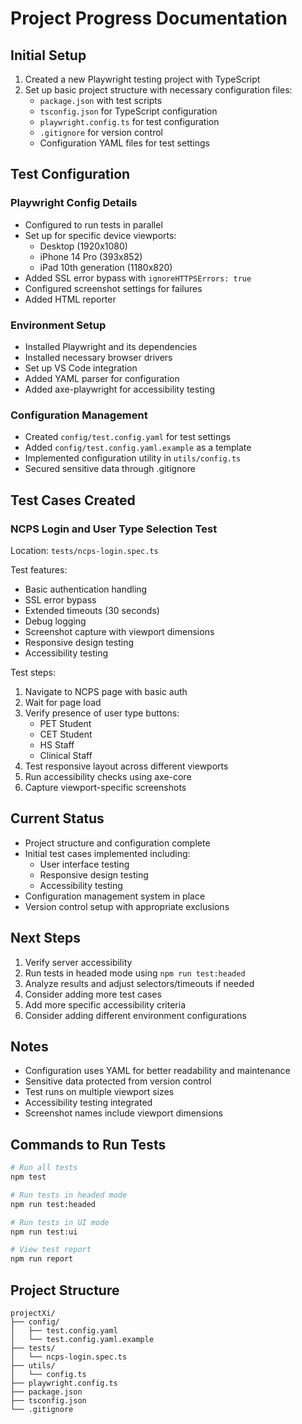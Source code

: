 # Project Progress Documentation

## Initial Setup
1. Created a new Playwright testing project with TypeScript
2. Set up basic project structure with necessary configuration files:
   - `package.json` with test scripts
   - `tsconfig.json` for TypeScript configuration
   - `playwright.config.ts` for test configuration
   - `.gitignore` for version control
   - Configuration YAML files for test settings

## Test Configuration
### Playwright Config Details
- Configured to run tests in parallel
- Set up for specific device viewports:
  - Desktop (1920x1080)
  - iPhone 14 Pro (393x852)
  - iPad 10th generation (1180x820)
- Added SSL error bypass with `ignoreHTTPSErrors: true`
- Configured screenshot settings for failures
- Added HTML reporter

### Environment Setup
- Installed Playwright and its dependencies
- Installed necessary browser drivers
- Set up VS Code integration
- Added YAML parser for configuration
- Added axe-playwright for accessibility testing

### Configuration Management
- Created `config/test.config.yaml` for test settings
- Added `config/test.config.yaml.example` as a template
- Implemented configuration utility in `utils/config.ts`
- Secured sensitive data through .gitignore

## Test Cases Created
### NCPS Login and User Type Selection Test
Location: `tests/ncps-login.spec.ts`

Test features:
- Basic authentication handling
- SSL error bypass
- Extended timeouts (30 seconds)
- Debug logging
- Screenshot capture with viewport dimensions
- Responsive design testing
- Accessibility testing

Test steps:
1. Navigate to NCPS page with basic auth
2. Wait for page load
3. Verify presence of user type buttons:
   - PET Student
   - CET Student
   - HS Staff
   - Clinical Staff
4. Test responsive layout across different viewports
5. Run accessibility checks using axe-core
6. Capture viewport-specific screenshots

## Current Status
- Project structure and configuration complete
- Initial test cases implemented including:
  - User interface testing
  - Responsive design testing
  - Accessibility testing
- Configuration management system in place
- Version control setup with appropriate exclusions

## Next Steps
1. Verify server accessibility
2. Run tests in headed mode using `npm run test:headed`
3. Analyze results and adjust selectors/timeouts if needed
4. Consider adding more test cases
5. Add more specific accessibility criteria
6. Consider adding different environment configurations

## Notes
- Configuration uses YAML for better readability and maintenance
- Sensitive data protected from version control
- Test runs on multiple viewport sizes
- Accessibility testing integrated
- Screenshot names include viewport dimensions

## Commands to Run Tests
```bash
# Run all tests
npm test

# Run tests in headed mode
npm run test:headed

# Run tests in UI mode
npm run test:ui

# View test report
npm run report
```

## Project Structure
```
projectXi/
├── config/
│   ├── test.config.yaml
│   └── test.config.yaml.example
├── tests/
│   └── ncps-login.spec.ts
├── utils/
│   └── config.ts
├── playwright.config.ts
├── package.json
├── tsconfig.json
└── .gitignore
```